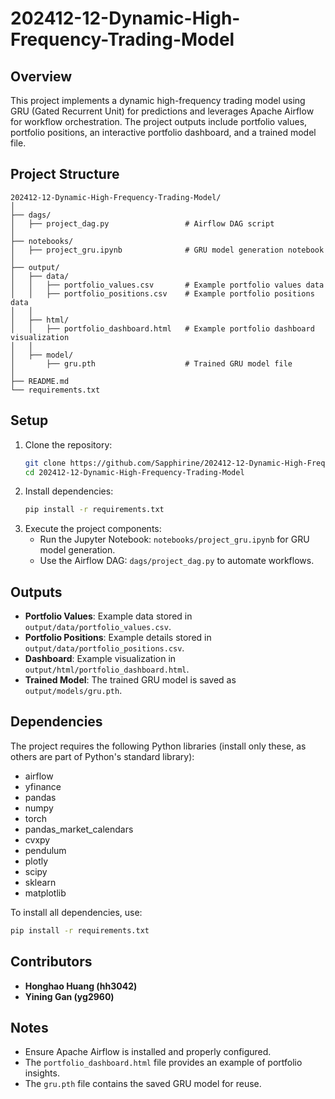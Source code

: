 # 202412-12-Dynamic-High-Frequency-Trading-Model

## Overview
This project implements a dynamic high-frequency trading model using GRU (Gated Recurrent Unit) for predictions and leverages Apache Airflow for workflow orchestration. The project outputs include portfolio values, portfolio positions, an interactive portfolio dashboard, and a trained model file.

## Project Structure
```
202412-12-Dynamic-High-Frequency-Trading-Model/
│
├── dags/                          
│   ├── project_dag.py                 # Airflow DAG script
│
├── notebooks/                     
│   ├── project_gru.ipynb              # GRU model generation notebook
│
├── output/                        
│   ├── data/                      
│   │   ├── portfolio_values.csv       # Example portfolio values data
│   │   ├── portfolio_positions.csv    # Example portfolio positions data
│   │
│   ├── html/                      
│   │   ├── portfolio_dashboard.html   # Example portfolio dashboard visualization
│   │
│   ├── model/                    
│       ├── gru.pth                    # Trained GRU model file
│                 
├── README.md                      
└── requirements.txt               
```

## Setup
1. Clone the repository:
   ```bash
   git clone https://github.com/Sapphirine/202412-12-Dynamic-High-Frequency-Trading-Model.git
   cd 202412-12-Dynamic-High-Frequency-Trading-Model
   ```
2. Install dependencies:
   ```bash
   pip install -r requirements.txt
   ```
3. Execute the project components:
   - Run the Jupyter Notebook: `notebooks/project_gru.ipynb` for GRU model generation.
   - Use the Airflow DAG: `dags/project_dag.py` to automate workflows.

## Outputs
- **Portfolio Values**: Example data stored in `output/data/portfolio_values.csv`.
- **Portfolio Positions**: Example details stored in `output/data/portfolio_positions.csv`.
- **Dashboard**: Example visualization in `output/html/portfolio_dashboard.html`.
- **Trained Model**: The trained GRU model is saved as `output/models/gru.pth`.

## Dependencies
The project requires the following Python libraries (install only these, as others are part of Python's standard library):
- airflow
- yfinance
- pandas
- numpy
- torch
- pandas_market_calendars
- cvxpy
- pendulum
- plotly
- scipy
- sklearn
- matplotlib

To install all dependencies, use:
```bash
pip install -r requirements.txt
```

## Contributors
- **Honghao Huang (hh3042)**
- **Yining Gan (yg2960)**

## Notes
- Ensure Apache Airflow is installed and properly configured.
- The `portfolio_dashboard.html` file provides an example of portfolio insights.
- The `gru.pth` file contains the saved GRU model for reuse.
